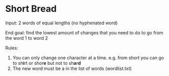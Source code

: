 # Short Bread

Input: 2 words of equal lengths (no hyphenated word)

End goal: find the lowest amount of changes that you need to do to go from the word 1 to word 2

Rules:

1. You can only change one character at a time. e.g. from short you can go to sh**i**rt or shor**e** but not to sh**a**r**d**
2. The new word must be a in the list of words (wordlist.txt)
